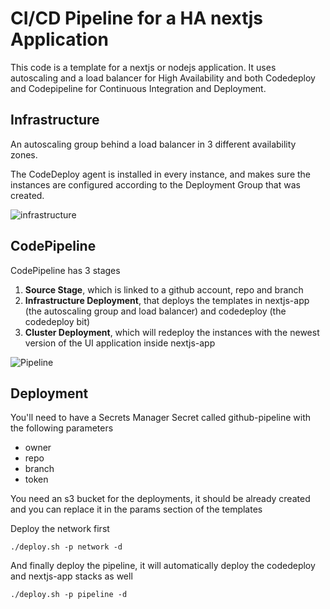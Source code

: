 # CI/CD Pipeline for a HA nextjs Application
This code is a template for a nextjs or nodejs application. It uses autoscaling and a load balancer for High Availability and both Codedeploy and Codepipeline for Continuous Integration and Deployment.

## Infrastructure

An autoscaling group behind a load balancer in 3 different availability zones.

The CodeDeploy agent is installed in every instance, and makes sure the instances are configured according to the Deployment Group that was created.

![infrastructure](https://user-images.githubusercontent.com/16513413/88126482-98adff80-cb9f-11ea-97a7-f2ae428690e3.jpeg)

## CodePipeline

CodePipeline has 3 stages
1. **Source Stage**, which is linked to a github account, repo and branch
2. **Infrastructure Deployment**, that deploys the templates in nextjs-app (the autoscaling group and load balancer) and codedeploy (the codedeploy bit)
3. **Cluster Deployment**, which will redeploy the instances with the newest version of the UI application inside nextjs-app

![Pipeline](https://user-images.githubusercontent.com/16513413/88241682-d6229380-cc58-11ea-95ab-0c6b9b8549cb.jpeg)

## Deployment
You'll need to have a Secrets Manager Secret called github-pipeline with the following parameters
- owner
- repo
- branch
- token

You need an s3 bucket for the deployments, it should be already created and you can replace it in the params section of the templates

Deploy the network first
```
./deploy.sh -p network -d
```
And finally deploy the pipeline, it will automatically deploy the codedeploy and nextjs-app stacks as well
```
./deploy.sh -p pipeline -d
```
